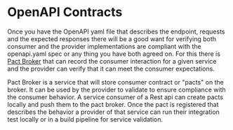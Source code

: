 # OpenAPI Contracts
Once you have the OpenAPI yaml file that describes the endpoint, requests and the expected responses there will be a good want for verifying both consumer and the provider implementations are compliant with the openapi.yaml spec or any thing you have both agreed on.  For this there is [Pact Broker](https://docs.pact.io/pact_broker) that can record the consumer interaction for a given service and the provider can verify that it can meet the consumer expectations.

Pact Broker is a service that will store consumer contract or "pacts" on the broker.  It can be used by the provider to validate to ensure compliance with the consumer behavior. A service consumer of a Rest api can create pacts locally and push them to the pact broker.  Once the pact is registered that describes the behavior a provider of that service can run their integration test locally or in a build pipeline for service validation.
 





